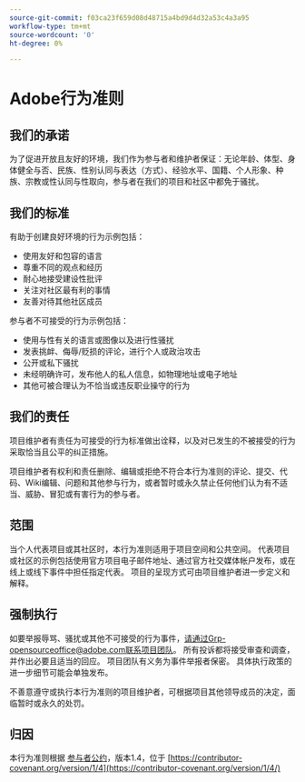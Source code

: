 ```yaml
---
source-git-commit: f03ca23f659d08d48715a4bd9d4d32a53c4a3a95
workflow-type: tm+mt
source-wordcount: '0'
ht-degree: 0%

---
```

# Adobe行为准则

## 我们的承诺

为了促进开放且友好的环境，我们作为参与者和维护者保证：无论年龄、体型、身体健全与否、民族、性别认同与表达（方式）、经验水平、国籍、个人形象、种族、宗教或性认同与性取向，参与者在我们的项目和社区中都免于骚扰。

## 我们的标准

有助于创建良好环境的行为示例包括：

* 使用友好和包容的语言
* 尊重不同的观点和经历
* 耐心地接受建设性批评
* 关注对社区最有利的事情
* 友善对待其他社区成员

参与者不可接受的行为示例包括：

* 使用与性有关的语言或图像以及进行性骚扰
* 发表挑衅、侮辱/贬损的评论，进行个人或政治攻击
* 公开或私下骚扰
* 未经明确许可，发布他人的私人信息，如物理地址或电子地址
* 其他可被合理认为不恰当或违反职业操守的行为

## 我们的责任

项目维护者有责任为可接受的行为标准做出诠释，以及对已发生的不被接受的行为采取恰当且公平的纠正措施。

项目维护者有权利和责任删除、编辑或拒绝不符合本行为准则的评论、提交、代码、Wiki编辑、问题和其他参与行为，或者暂时或永久禁止任何他们认为有不适当、威胁、冒犯或有害行为的参与者。

## 范围

当个人代表项目或其社区时，本行为准则适用于项目空间和公共空间。 代表项目或社区的示例包括使用官方项目电子邮件地址、通过官方社交媒体帐户发布，或在线上或线下事件中担任指定代表。 项目的呈现方式可由项目维护者进一步定义和解释。

## 强制执行

如要举报辱骂、骚扰或其他不可接受的行为事件，请通过Grp-opensourceoffice@adobe.com联系项目团队。 所有投诉都将接受审查和调查，并作出必要且适当的回应。 项目团队有义务为事件举报者保密。
具体执行政策的进一步细节可能会单独发布。

不善意遵守或执行本行为准则的项目维护者，可根据项目其他领导成员的决定，面临暂时或永久的处罚。

## 归因

本行为准则根据 [参与者公约](https://contributor-covenant.org)，版本1.4，位于 [https://contributor-covenant.org/version/1/4](https://contributor-covenant.org/version/1/4/)
